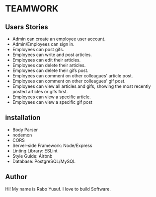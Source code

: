 # TEAMWORK

## Users Stories

- Admin can create an employee user account.
- Admin/Employees can sign in.
- Employees can post gifs.
- Employees can write and post articles.
- Employees can edit their articles.
- Employees can delete their articles.
- Employees can delete their gifs post.
- Employees can comment on other colleagues' article post.
- Employees can comment on other colleagues' gif post.
- Employees can view all articles and gifs, showing the most recently posted articles or gifs
  first.
- Employees can view a specific article.
- Employees can view a specific gif post

## installation

- Body Parser
- nodemon
- CORS
- Server-side Framework: ​Node​/​Express
- Linting Library: ​ESLint
- Style Guide: ​Airbnb
- Database: ​PostgreSQL/MySQL

## Author

Hi! My name is Rabo Yusuf. I love to build Software.
